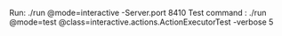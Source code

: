 Run: ./run @mode=interactive -Server.port 8410
Test command : ./run @mode=test @class=interactive.actions.ActionExecutorTest -verbose 5

